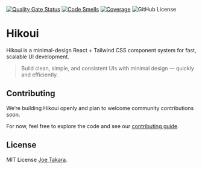 [![Quality Gate Status](https://sonarcloud.io/api/project_badges/measure?project=hikoinc_hikoui-beta&metric=alert_status)](https://sonarcloud.io/summary/new_code?id=hikoinc_hikoui-beta)
[![Code Smells](https://sonarcloud.io/api/project_badges/measure?project=hikoinc_hikoui-beta&metric=code_smells)](https://sonarcloud.io/summary/new_code?id=hikoinc_hikoui-beta)
[![Coverage](https://sonarcloud.io/api/project_badges/measure?project=hikoinc_hikoui-beta&metric=coverage)](https://sonarcloud.io/summary/new_code?id=hikoinc_hikoui-beta)
![GitHub License](https://img.shields.io/github/license/hikoinc/hikoui-beta)

# Hikoui

Hikoui is a minimal-design React + Tailwind CSS component system for fast, scalable UI development.

> Build clean, simple, and consistent UIs with minimal design — quickly and efficiently.

## Contributing

We’re building Hikoui openly and plan to welcome community contributions soon.

For now, feel free to explore the code and see our [contributing guide](./CONTRIBUTING.md).

## License

MIT License [Joe Takara](https://github.com/joetakara).
